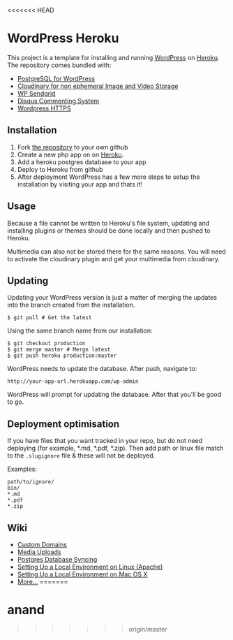 <<<<<<< HEAD
# WordPress Heroku

This project is a template for installing and running [WordPress](http://wordpress.org/) on [Heroku](http://www.heroku.com/). The repository comes bundled with:
* [PostgreSQL for WordPress](http://wordpress.org/extend/plugins/postgresql-for-wordpress/)
* [Cloudinary for non ephemeral Image and Video Storage](http://cloudinary.com/)
* [WP Sendgrid](https://wordpress.org/plugins/wp-sendgrid/)
* [Disqus Commenting System](https://disqus.com/)
* [Wordpress HTTPS](https://wordpress.org/plugins/wordpress-https/)

## Installation

1. Fork [the repository](https://github.com/rhildred/wordpress-heroku) to your own github
1. Create a new php app on on [Heroku](http://www.heroku.com/).
1. Add a heroku postgres database to your app
1. Deploy to Heroku from github
1. After deployment WordPress has a few more steps to setup the installation by visiting your app and thats it!

## Usage

Because a file cannot be written to Heroku's file system, updating and installing plugins or themes should be done locally and then pushed to Heroku.

Multimedia can also not be stored there for the same reasons. You will need to activate the cloudinary plugin and get your multimedia from cloudinary.

## Updating

Updating your WordPress version is just a matter of merging the updates into
the branch created from the installation.

    $ git pull # Get the latest

Using the same branch name from our installation:

    $ git checkout production
    $ git merge master # Merge latest
    $ git push heroku production:master

WordPress needs to update the database. After push, navigate to:

    http://your-app-url.herokuapp.com/wp-admin

WordPress will prompt for updating the database. After that you'll be good
to go.

## Deployment optimisation

If you have files that you want tracked in your repo, but do not need deploying (for example, *.md, *.pdf, *.zip). Then add path or linux file match to the `.slugignore` file & these will not be deployed.

Examples:
```
path/to/ignore/
bin/
*.md
*.pdf
*.zip
```

## Wiki

* [Custom Domains](https://github.com/mhoofman/wordpress-heroku/wiki/Custom-Domains)
* [Media Uploads](https://github.com/mhoofman/wordpress-heroku/wiki/Media-Uploads)
* [Postgres Database Syncing](https://github.com/mhoofman/wordpress-heroku/wiki/Postgres-Database-Syncing)
* [Setting Up a Local Environment on Linux (Apache)](https://github.com/mhoofman/wordpress-heroku/wiki/Setting-Up-a-Local-Environment-on-Linux-\(Apache\))
* [Setting Up a Local Environment on Mac OS X](https://github.com/mhoofman/wordpress-heroku/wiki/Setting-Up-a-Local-Environment-on-Mac-OS-X)
* [More...](https://github.com/mhoofman/wordpress-heroku/wiki)
=======
# anand
>>>>>>> origin/master
